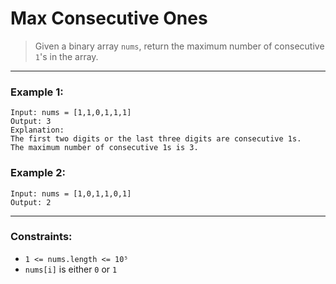 # Max Consecutive Ones

> Given a binary array `nums`, return the maximum number of consecutive `1`'s in the array.

---

### Example 1:
```
Input: nums = [1,1,0,1,1,1]  
Output: 3  
Explanation:  
The first two digits or the last three digits are consecutive 1s.  
The maximum number of consecutive 1s is 3.
```

### Example 2:
```
Input: nums = [1,0,1,1,0,1]  
Output: 2
```

---

### Constraints:
- `1 <= nums.length <= 10⁵`
- `nums[i]` is either `0` or `1`
